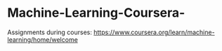 # Machine-Learning-Coursera-
Assignments during courses: https://www.coursera.org/learn/machine-learning/home/welcome
